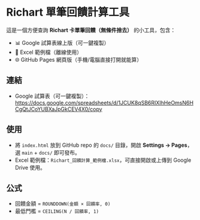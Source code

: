 # Richart 單筆回饋計算工具

這是一個方便查詢 **Richart 卡單筆回饋（無條件捨去）** 的小工具，包含：
- 📊 Google 試算表線上版（可一鍵複製）
- 📑 Excel 範例檔（離線使用）
- 🌐 GitHub Pages 網頁版（手機/電腦直接打開就能算）

## 連結
- Google 試算表（可一鍵複製）：https://docs.google.com/spreadsheets/d/1JCUK8qSB6RIXIhHeOmsN6HCgQtJCoYUBXaJpGkCEV4X0/copy

## 使用
- 將 `index.html` 放到 GitHub repo 的 `docs/` 目錄，開啟 **Settings → Pages**，選 `main` + `docs/` 即可發布。
- Excel 範例檔：`Richart_回饋計算_範例檔.xlsx`，可直接開啟或上傳到 Google Drive 使用。

## 公式
- 回饋金額 = `ROUNDDOWN(金額 × 回饋率, 0)`
- 最低門檻 = `CEILING(N / 回饋率, 1)`
